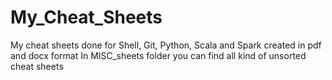 # My_Cheat_Sheets
My cheat sheets done for Shell, Git, Python, Scala and Spark created in pdf and docx format
In MISC_sheets folder you can find all kind of unsorted cheat sheets